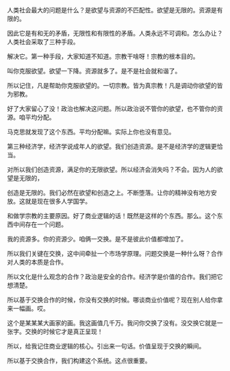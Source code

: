 人类社会最大的问题是什么？是欲望与资源的不匹配性。欲望是无限的。资源是有限的。

因此它是有和无的矛盾，无限性和有限性的矛盾。人类永远不可调和。怎么办让？人类社会采取了三种手段。

解决它。第一种手段，大家知道不知道。宗教干啥呀！宗教的根本目的。

叫你克服欲望。欲望一下降。资源就多了。是不是社会就和谐了。

所以记住，凡是帮助你克服欲望的。一切宗教。皆为真宗教！凡是调动你欲望的皆为邪教。

好了大家留心了没！政治也解决这问题。所以政治说不管你的欲望，也不管你的资源。咱平均分配。

马克思就发现了这个东西。平均分配嘛。实际上你也没有意见。

第三种经济学，经济学说成年人的欲望。我们创造资源。是不是经济学的逻辑更恰当。

对所以我们创造资源，满足你的无限欲望。所以经济会消失吗？不会。因为人的欲望是无限的，

创造是无限的。我们必然在欲望和创造之上。不断堕落。让你的精神没有地方安放。这就是现在很多人学国学。

和做学宗教的主要原因。好了商业逻辑的话！既然是这样的个东西。那么。这个东西中间存在一个问题。

我的资源多。你的资源少。咱俩一交换。是不是彼此价值都增加了。

所以我们关键在交换，这中间牵扯一个市场学原理。问题交换是一种什么呀？合作对人类的本质是合作。

所以文化是什么观念的合作？政治是安全的合作。经济学是价值的合作。我们把它想清楚。

所以基于交换合作的时候，你没有交换的时候。哪谈商业价值呢？现在别人给你拿来一幅画。哎。

这个是某某某大画家的画。我这画值几千万。我问你交换了没有。没交换它就是一张字。交换的时候它才是真正呈现！

所以，给我记住商业逻辑的核心。引出来一句话。价值呈现于交换的瞬间。

所以基于交换合作，我们构建这个系统。这点很重要。